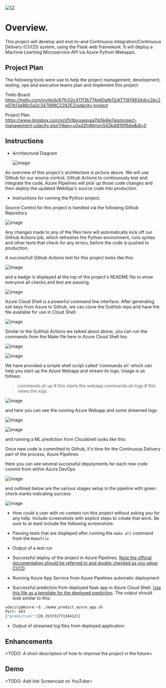 [![CI](https://github.com/heckofagator/udacity-project2/actions/workflows/main.yml/badge.svg)](https://github.com/heckofagator/udacity-project2/actions/workflows/main.yml)

# Overview.

This project will develop and end-to-end Continuous Integration/Continuous Delivery (CI/CD) system, using the Flask web framework.  It will deploy a 
Machine Learning Microservice API via Azure Python Webapps.

## Project Plan

The following tools were use to help the project management, development, testing, ops and executive teams plan and implement this project.

Trello Board
https://trello.com/invite/b/67fc02c417f3b774e60afb13/ATTI974834dcc2bc2e07b13a88c5a2c347999C2282E2/udacity-project

Project Plan
https://www.dropbox.com/scl/fi/tbjuvagyaa7lq5k4je7ep/project-management-udacity.xlsx?rlkey=u0xd2h4ttmzn543kdl810f6dw&dl=0

## Instructions

* Architectural Diagram

  ![image](https://github.com/user-attachments/assets/72f7dc31-c31c-4181-8bec-6824598de046)

An overview of this project's architecture is picture above.  We will use Github for our source control, Github Actions to continuously test and integrate the code, Azure Pipelines will pick up those code changes and then deploy the updated WebApp's source code into production.

* Instructions for running the Python project.

Source Control for this project is handled via the following Github Repository

![image](https://github.com/user-attachments/assets/0850b232-6136-4818-b75a-6e39d3c0555f)

Any changes made to any of the files here will automatically kick off our GitHub Actions job, which refreshes the Python environment, runs syntax and other tests that check for any errors, before the code is pushed to production.

A successfull Github Actions test for this project looks like this:

![image](https://github.com/user-attachments/assets/afc09ac1-7006-4ae1-a6b5-8ba0e433d2ac)

and a badge is displayed at the top of the project's README file to show everyone all checks and test are passing.

![image](https://github.com/user-attachments/assets/cb72351b-0ca1-45c7-b9c4-32342639bd51)

Azure Cloud Shell is a powerful command line interface.  After generating ssh keys from Azure to Github, we can
clone the GutHub repo and have the file available for use in Cloud Shell.

![image](https://github.com/user-attachments/assets/bf9b56b0-0289-40a7-80a8-3633bff5b0f4)

Similar to the GutHub Actions we talked about above, you can run the commands from the Make file here in 
Azure Cloud Shell too.

![image](https://github.com/user-attachments/assets/99dfdff3-6c71-4d14-a427-e2eb2944d4ee)

![image](https://github.com/user-attachments/assets/beeb5406-72ed-4570-99a1-bdb69b103df9)

We have provided a simple shell script called 'commands.sh' which can help you start up the Azure Webapp and
stream its logs.  Usage is as follows:

>commands.sh up  # this starts the webapp
>commands.sh logs  # this views the logs

![image](https://github.com/user-attachments/assets/15eafd55-d9ca-4202-873b-15d6105a904b)

and here you can see the running Azure Webapp and some streamed logs

![image](https://github.com/user-attachments/assets/d07b01f2-298d-4c5d-acf7-3c2e27bcb124)

![image](https://github.com/user-attachments/assets/ea69431c-dfed-47ee-80e2-7c9fb5be301c)


and running a ML prediction from Cloudshell looks like this:


Once new code is committed to Github, it's time for the Continuous Delivery part of the process, Azure Pipelines

Here you can see several successful depolyments for each new code commit from within Azure DevOps

![image](https://github.com/user-attachments/assets/994f3b1c-faee-48e4-bad9-3c0c6e0163b7)

and outlined below are the various stages setup in the pipeline with green check marks indicating success

![image](https://github.com/user-attachments/assets/d45a0c3a-e7f3-4ef8-81b3-55def7e3444f)



* How could a user with no context run this project without asking you for any help.  Include screenshots with explicit steps to create that work. Be sure to at least include the following screenshots:


* Passing tests that are displayed after running the `make all` command from the `Makefile`

* Output of a test run

* Successful deploy of the project in Azure Pipelines.  [Note the official documentation should be referred to and double checked as you setup CI/CD](https://docs.microsoft.com/en-us/azure/devops/pipelines/ecosystems/python-webapp?view=azure-devops).

* Running Azure App Service from Azure Pipelines automatic deployment

* Successful prediction from deployed flask app in Azure Cloud Shell.  [Use this file as a template for the deployed prediction](https://github.com/udacity/nd082-Azure-Cloud-DevOps-Starter-Code/blob/master/C2-AgileDevelopmentwithAzure/project/starter_files/flask-sklearn/make_predict_azure_app.sh).
The output should look similar to this:

```bash
udacity@Azure:~$ ./make_predict_azure_app.sh
Port: 443
{"prediction":[20.35373177134412]}
```

* Output of streamed log files from deployed application

> 

## Enhancements

<TODO: A short description of how to improve the project in the future>

## Demo 

<TODO: Add link Screencast on YouTube>


